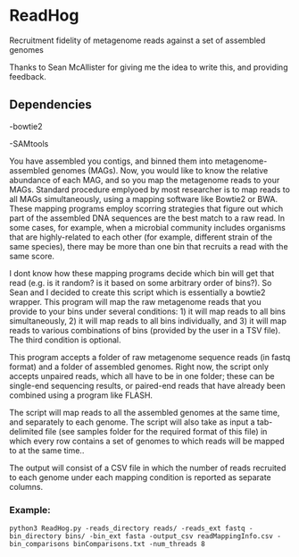# ReadHog
Recruitment fidelity of metagenome reads against a set of assembled genomes

Thanks to Sean McAllister for giving me the idea to write this, and providing feedback.

## Dependencies

-bowtie2

-SAMtools

You have assembled you contigs, and binned them into metagenome-assembled genomes (MAGs). Now, you would like to know the relative abundance of each MAG, and so you map the metagenome reads to your MAGs. Standard procedure emplyoed by most researcher is to map reads to all MAGs simultaneously, using a mapping software like Bowtie2 or BWA. These mapping programs employ scorring strategies that figure out which part of the assembled DNA sequences are the best match to a raw read. In some cases, for example, when a microbial community includes organisms that are highly-related to each other (for example, different strain of the same species), there may be more than one bin that recruits a read with the same score.

I dont know how these mapping programs decide which bin will get that read (e.g. is it random? is it based on some arbitrary order of bins?). So Sean and I decided to create this script which is essentially a bowtie2 wrapper. This program will map the raw metagenome reads that you provide to your bins under several conditions: 1) it will map reads to all bins simultaneously, 2) it will map reads to all bins individually, and 3) it will map reads to various combinations of bins (provided by the user in a TSV file). The third condition is optional.

This program accepts a folder of raw metagenome sequence reads (in fastq format) and a folder of assembled genomes. Right now, the script only accepts unpaired reads, which all have to be in one folder; these can be single-end sequencing results, or paired-end reads that have already been combined using a program like FLASH.

The script will map reads to all the assembled genomes at the same time, and separately to each genome.
The script will also take as input a tab-delimited file (see samples folder for the required format of this file) in which every row contains a set of genomes to which reads will be mapped to at the same time..

The output will consist of a CSV file in which the number of reads recruited to each genome under each mapping condition is reported as separate columns.

### Example:

    python3 ReadHog.py -reads_directory reads/ -reads_ext fastq -bin_directory bins/ -bin_ext fasta -output_csv readMappingInfo.csv -bin_comparisons binComparisons.txt -num_threads 8
